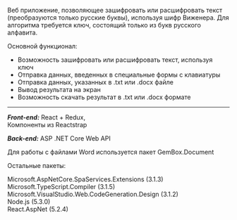 Веб приложение, позволяющее зашифровать или расшифровать текст (преобразуются только русские буквы),
используя шифр Виженера. Для алгоритма требуется ключ, состоящий только из букв русского алфавита.

Основной функционал:
- Возможность зашифровать или расшифровать текст, используя ключ
- Отправка данных, введенных в специальные формы с клавиатуры
- Отправка данных, указанных в .txt или .docx файле
- Вывод результата на экран
- Возможность скачать результат в .txt или .docx формате
--------------------------------------------------------------------------

***Front-end:***
React + Redux,<br/>
Компоненты из Reactstrap

***Back-end:***
ASP .NET Core Web API

Для работы с файлами Word используется пакет GemBox.Document<br/>

Остальные пакеты:<br/>

Microsoft.AspNetCore.SpaServices.Extensions (3.1.3)<br/>
Microsoft.TypeScript.Compiler (3.1.5)<br/>
Microsoft.VisualStudio.Web.CodeGeneration.Design (3.1.2)<br/>
Node.js (5.3.0)<br/>
React.AspNet (5.2.4)
